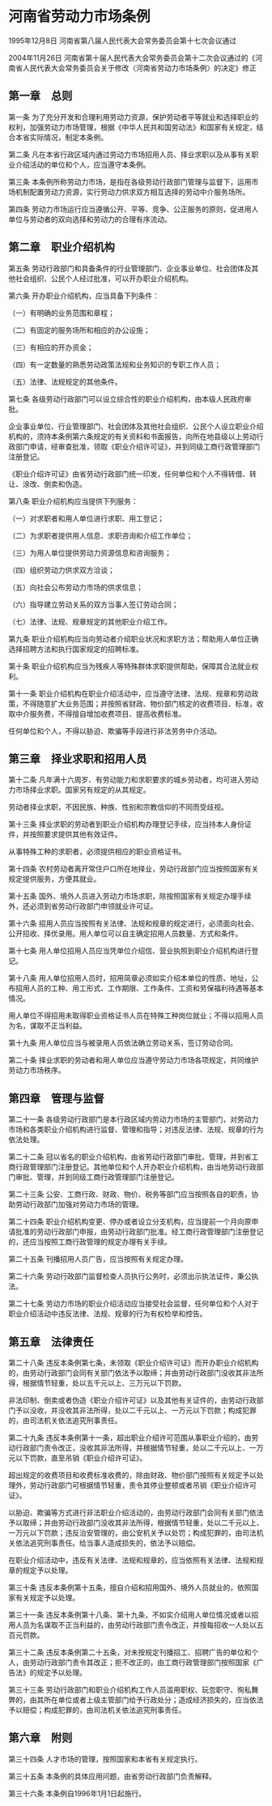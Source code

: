 # 河南省劳动力市场条例

1995年12月8日 河南省第八届人民代表大会常务委员会第十七次会议通过

2004年11月26日 河南省第十届人民代表大会常务委员会第十二次会议通过的《河南省人民代表大会常务委员会关于修改〈河南省劳动力市场条例〉的决定》修正

<!-- INFO END -->

## 第一章　总则

第一条 为了充分开发和合理利用劳动力资源，保护劳动者平等就业和选择职业的权利，加强劳动力市场管理，根据《中华人民共和国劳动法》和国家有关规定，结合本省实际情况，制定本条例。

第二条 凡在本省行政区域内通过劳动力市场招用人员、择业求职以及从事有关职业介绍活动的单位和个人，应当遵守本条例。

第三条 本条例所称劳动力市场，是指在各级劳动行政部门管理与监督下，运用市场机制配置劳动力资源，实行劳动力供求双方相互选择的劳动中介服务场所。

第四条 劳动力市场运行应当遵循公开、平等、竞争、公正服务的原则，促进用人单位与劳动者的双向选择和劳动力的合理有序流动。

## 第二章　职业介绍机构

第五条 劳动行政部门和具备条件的行业管理部门、企业事业单位、社会团体及其他社会组织、公民个人经过批准，可以开办职业介绍机构。

第六条 开办职业介绍机构，应当具备下列条件：

（一）有明确的业务范围和章程；

（二）有固定的服务场所和相应的办公设施；

（三）有相应的开办资金；

（四）有一定数量的熟悉劳动政策法规和业务知识的专职工作人员；

（五）法律、法规规定的其他条件。

第七条 各级劳动行政部门可以设立综合性的职业介绍机构，由本级人民政府审批。

企业事业单位、行业管理部门、社会团体及其他社会组织、公民个人设立职业介绍机构的，须持本条例第六条规定的有关资料和书面报告，向所在地县级以上劳动行政部门申请，经审查批准，领取《职业介绍许可证》，并到同级工商行政管理部门注册登记。

《职业介绍许可证》由省劳动行政部门统一印发，任何单位和个人不得转借、转让、涂改、倒卖和伪造。

第八条 职业介绍机构应当提供下列服务：

（一）对求职者和用人单位进行求职、用工登记；

（二）为求职者提供用人信息、求职咨询和介绍工作单位；

（三）为用人单位提供劳动力资源信息和咨询服务；

（四）组织劳动力供求双方洽谈；

（五）向社会公布劳动力市场的供求信息；

（六）指导建立劳动关系的双方当事人签订劳动合同；

（七）法律、法规、规章规定的其他职业介绍工作。

第九条 职业介绍机构应当向劳动者介绍职业状况和求职方法；帮助用人单位正确选择招聘方法和执行国家规定的招聘标准。

第十条 职业介绍机构应当为残疾人等特殊群体求职提供帮助，保障其合法就业权利。

第十一条 职业介绍机构在职业介绍活动中，应当遵守法律、法规、规章和劳动政策，不得随意扩大业务范围；并按照省财政、物价部门核定的收费项目、标准，收取中介服务费，不得擅自增加收费项目、提高收费标准。

任何单位和个人，不得以胁迫、欺骗等手段进行非法劳务中介活动。

## 第三章　择业求职和招用人员

第十二条 凡年满十六周岁、有劳动能力和求职要求的城乡劳动者，均可进入劳动力市场择业求职。国家另有规定的从其规定。

劳动者择业求职，不因民族、种族、性别和宗教信仰的不同而受歧视。

第十三条 择业求职的劳动者到职业介绍机构办理登记手续，应当持本人身份证件，并按照要求提供其他有效证件。

从事特殊工种的求职者，必须提供相应的职业资格证书。

第十四条 农村劳动者离开常住户口所在地择业，劳动行政部门应当按照国家有关规定提供服务，方便其就业。

第十五条 国外、境外人员进入劳动力市场求职，除按照国家有关规定办理手续外，还必须到省劳动行政部门申领就业许可证。

第十六条 招用人员应当按照有关法律、法规和规章的规定进行，必须面向社会、公开招收、择优录用。用人单位可以自主确定招用人员数量、方式和条件。

第十七条 用人单位招用人员应当凭单位介绍信、营业执照到职业介绍机构进行登记。

第十八条 用人单位招用人员时，招用简章必须如实介绍本单位的性质、地址，公布招用人员的工种、用工形式、工作期限、工作条件、工资和劳保福利待遇等基本情况。

用人单位不得招用未取得职业资格证书人员在特殊工种岗位就业；不得以招用人员为名，谋取不正当利益。

第十九条 用人单位应当与被录用人员依法确立劳动关系，签订劳动合同。

第二十条 择业求职的劳动者和用人单位应当遵守劳动力市场各项规定，共同维护劳动力市场秩序。

## 第四章　管理与监督

第二十一条 各级劳动行政部门是本行政区域内劳动力市场的主管部门，对劳动力市场和各类职业介绍机构进行监督、管理和指导；对违反法律、法规、规章的行为依法处理。

第二十二条 冠以省名的职业介绍机构，由省劳动行政部门审批、管理，并到省工商行政管理部门注册登记。其他单位和个人开办职业介绍机构，由当地劳动行政部门审批、管理，并到同级工商行政管理部门注册登记。

第二十三条 公安、工商行政、财政、物价、税务等部门应当按照各自的职责，协助劳动行政部门加强对劳动力市场的管理。

第二十四条 职业介绍机构变更、停办或者设立分支机构，应当提前一个月向原申请批准的劳动行政部门申报，由劳动行政部门批准。经工商行政管理部门注册登记的，还应当按照工商行政管理的规定办理有关手续。

第二十五条 刊播招用人员广告，应当按照有关规定办理。

第二十六条 劳动行政部门监督检查人员执行公务时，必须出示执法证件，秉公执法。

第二十七条 劳动力市场的职业介绍活动应当接受社会监督，任何单位和个人对于职业介绍活动中违反法律、法规、规章的行为有权检举和控告。

## 第五章　法律责任

第二十八条 违反本条例第七条，未领取《职业介绍许可证》而开办职业介绍机构的，由劳动行政部门会同有关部门依法予以取缔；并由劳动行政部门没收其非法所得，根据情节轻重，处以五千元以上、三万元以下罚款。

非法印制、倒卖或者伪造《职业介绍许可证》以及其他有关证件的，由劳动行政部门予以没收，并没收其非法所得，处以二千元以上、一万元以下罚款；构成犯罪的，由司法机关依法追究刑事责任。

第二十九条 违反本条例第十一条，超出职业介绍许可范围从事职业介绍的，由劳动行政部门责令改正，没收其非法所得，并根据情节轻重，处以二千元以上、一万元以下罚款，直至吊销《职业介绍许可证》。

超出规定的收费项目和收费标准收费的，除由财政、物价部门按照有关规定予以处理外，劳动行政部门可根据情节轻重，责令其停业整顿或者吊销《职业介绍许可证》。

以胁迫、欺骗等方式进行非法职业介绍活动的，由劳动行政部门会同有关部门依法予以取缔；并由劳动行政部门没收其非法所得，根据情节轻重，处以二千元以上、一万元以下罚款；违反治安管理的，由公安机关予以处罚；构成犯罪的，由司法机关依法追究刑事责任。给当事人造成损失的，依法予以赔偿。

在职业介绍活动中，违反有关法律、法规和规章的，应当依照有关法律、法规和规章的规定予以处理。

第三十条 违反本条例第十五条，擅自介绍和招用国外、境外人员就业的，依照国家有关规定予以处理。

第三十一条 违反本条例第十八条、第十九条，不如实介绍用人单位情况或者以招用人员为名谋取不正当利益的，由劳动行政部门责令改正，并按每招收一人处以五百元罚款。

第三十二条 违反本条例第二十五条，对未按规定刊播招工、招聘广告的单位和个人，由劳动行政部门责令其改正；拒不改正的，由工商行政管理部门按照国家《广告法》的规定予以处理。

第三十三条 劳动行政部门和职业介绍机构工作人员滥用职权、玩忽职守、徇私舞弊的，由其所在单位或者上级主管部门给予行政处分；造成经济损失的，应当依法予以赔偿；构成犯罪的，由司法机关依法追究刑事责任。

## 第六章　附则

第三十四条 人才市场的管理，按照国家和本省有关规定执行。

第三十五条 本条例的具体应用问题，由省劳动行政部门负责解释。

第三十六条 本条例自1996年1月1日起施行。

